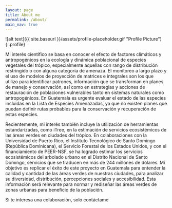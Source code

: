 ```yaml
---
layout: page
title: About me
permalink: /about/
main_nav: true
---
```


![alt text]({{ site.baseurl }}/assets/profile-placeholder.gif "Profile Picture"){:.profile}


Mi interés científico se basa en conocer el efecto de factores climáticos y antropogénicos en la ecología y dinámica poblacional de especies vegetales del trópico, especialmente aquellas con rango de distribución restringido o con alguna categoría de amenaza. El monitoreo a largo plazo y el uso de modelos de proyección de matrices e integrales son los que utilizo para identificar patrones, información que se transforman en planes de manejo y conservación, así como en estrategias y acciones de restauración de poblaciones vulnerables tanto en sistemas naturales como antropogénicos. En Guatemala es urgente evaluar el estado de las especies incluidas en la Lista de Especies Amenazadas, ya que no existen planes que puedan definir rutas probables para la conservación y recuperación de estas especies.

Recientemente, mi interés también incluye la utilización de herramientas estandarizadas, como iTree, en la estimación de servicios ecosistémicos de las áreas verdes en ciudades del trópico. En colaboraciones con la Universidad de Puerto Rico, el Instituto Tecnológico de Santo Domingo (República Dominicana), el Servicio Forestal de los Estados Unidos, y con el financiamiento de PEER-NSF, se ha logrado estimar los servicios ecosistémicos del arbolado urbano en el Distrito Nacional de Santo Domingo, servicios que se traducen en más de 244 millones de dólares. Mi objetivo es replicar el éxito de este proyecto en Guatemala para entender la calidad y cantidad de las áreas verdes de nuestras ciudades, para analizar su diversidad, distribución, percepciones sociales y accesibilidad. Esta información será relevante para normar y rediseñar las áreas verdes de zonas urbanas para beneficio de la población.

Si te interesa una colaboración, solo contáctame
